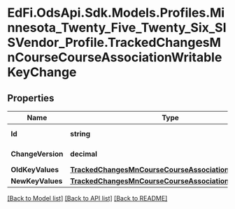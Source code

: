 # EdFi.OdsApi.Sdk.Models.Profiles.Minnesota_Twenty_Five_Twenty_Six_SISVendor_Profile.TrackedChangesMnCourseCourseAssociationWritableKeyChange

## Properties

Name | Type | Description | Notes
------------ | ------------- | ------------- | -------------
**Id** | **string** | Resource identifier | [optional] 
**ChangeVersion** | **decimal** | Change version | [optional] 
**OldKeyValues** | [**TrackedChangesMnCourseCourseAssociationWritableKey**](TrackedChangesMnCourseCourseAssociationWritableKey.md) |  | [optional] 
**NewKeyValues** | [**TrackedChangesMnCourseCourseAssociationWritableKey**](TrackedChangesMnCourseCourseAssociationWritableKey.md) |  | [optional] 

[[Back to Model list]](../README.md#documentation-for-models) [[Back to API list]](../README.md#documentation-for-api-endpoints) [[Back to README]](../README.md)

